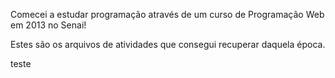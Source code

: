 
Comecei a estudar programação através de um curso de Programação Web em 2013 no Senai!

Estes são os arquivos de atividades que consegui recuperar daquela época.

teste